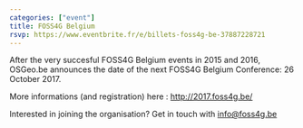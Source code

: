 ```yaml
---
categories: ["event"]
title: FOSS4G Belgium
rsvp: https://www.eventbrite.fr/e/billets-foss4g-be-37887228721
---
```


After the very succesful FOSS4G Belgium events in 2015 and 2016, OSGeo.be announces the date of the next FOSS4G Belgium Conference: 26 October 2017.

More informations (and registration) here :  <http://2017.foss4g.be/>

Interested in joining the organisation? Get in touch with <info@foss4g.be>
